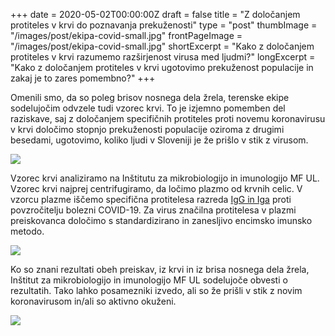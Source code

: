+++
date = 2020-05-02T00:00:00Z
draft = false
title = "Z določanjem protiteles v krvi do poznavanja prekuženosti"
type = "post"
thumbImage = "/images/post/ekipa-covid-small.jpg"
frontPageImage = "/images/post/ekipa-covid-small.jpg"
shortExcerpt = "Kako z določanjem protiteles v krvi razumemo razširjenost virusa med ljudmi?"
longExcerpt = "Kako z določanjem protiteles v krvi ugotovimo prekuženost populacije in zakaj je to zares pomembno?"
+++

Omenili smo, da so poleg brisov nosnega dela žrela, terenske ekipe sodelujočim odvzele tudi vzorec krvi. To je izjemno pomemben del raziskave, saj z določanjem specifičnih protiteles proti novemu koronavirusu v krvi določimo stopnjo prekuženosti populacije oziroma z drugimi besedami, ugotovimo, koliko ljudi v Sloveniji je že prišlo v stik z virusom. 

![](/images/post/serum1.jpg)

Vzorec krvi analiziramo na Inštitutu za mikrobiologijo in imunologijo MF UL. Vzorec krvi najprej centrifugiramo, da ločimo plazmo od krvnih celic. V vzorcu plazme iščemo specifična protitelesa razreda [IgG in Iga](http://www.imi.si/diagnosticna-dejavnost/o-diagnostiki/files/opisi-indikacije-in-interpretacije-imunoloskih-testov.pdf) proti povzročitelju bolezni COVID-19. Za virus značilna protitelesa v plazmi preiskovanca določimo s standardizirano in zanesljivo encimsko imunsko metodo. 

![](/images/post/serum2.jpg)

Ko so znani rezultati obeh preiskav, iz krvi in iz brisa nosnega dela žrela, Inštitut za mikrobiologijo in imunologijo MF UL sodelujoče obvesti o rezultatih. Tako lahko posamezniki izvedo, ali so že prišli v stik z novim koronavirusom in/ali so aktivno okuženi.

![](/images/post/ekipa-covid.jpg)
